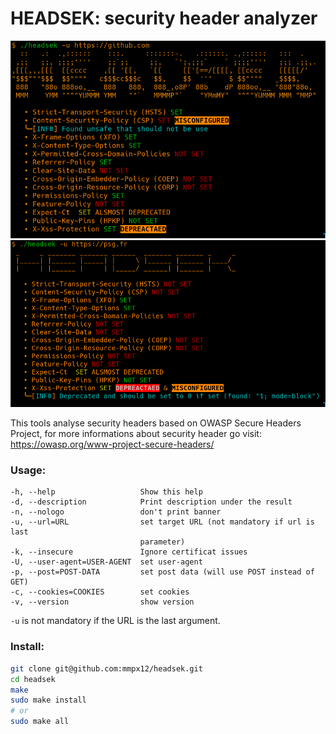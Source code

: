# HEADSEK: security header analyzer

![](.screenshot/github.png)
![](.screenshot/psg.png)

This tools analyse security headers based on OWASP Secure Headers Project,
 for more informations about security header go visit: https://owasp.org/www-project-secure-headers/

### Usage:

```
-h, --help                   Show this help
-d, --description            Print description under the result
-n, --nologo                 don't print banner
-u, --url=URL                set target URL (not mandatory if url is last
                             parameter)
-k, --insecure               Ignore certificat issues
-U, --user-agent=USER-AGENT  set user-agent
-p, --post=POST-DATA         set post data (will use POST instead of GET)
-c, --cookies=COOKIES        set cookies
-v, --version                show version
```

`-u` is not mandatory if the URL is the last argument.

### Install:

```sh
git clone git@github.com:mmpx12/headsek.git
cd headsek
make
sudo make install
# or 
sudo make all
```
